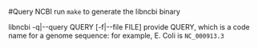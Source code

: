 #Query NCBI
run ````make```` to generate the libncbi binary

libncbi -q|--query QUERY [-f|--file FILE]
provide QUERY, which is a code name for a genome sequence:
for example, E. Coli is ````NC_000913.3````
